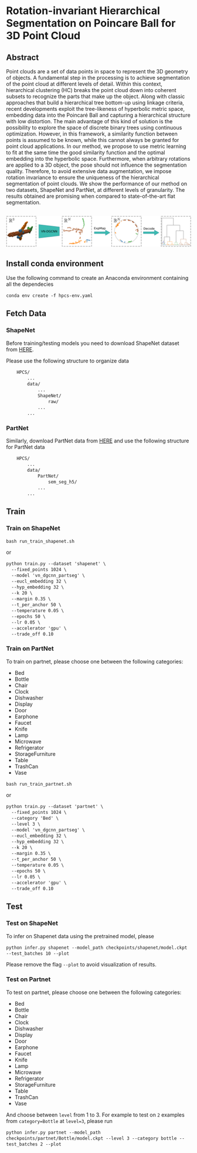 # Rotation-invariant Hierarchical Segmentation on Poincare Ball for 3D Point Cloud
## Abstract
Point clouds are a set of data points in space to represent the 3D geometry of objects. A fundamental step in the processing is to achieve segmentation of the point cloud at different levels of detail. Within this context, hierarchical clustering (HC) breaks the point cloud down into coherent subsets to recognize the parts that make up the object. Along with classic approaches that build a hierarchical tree bottom-up using linkage criteria, recent developments exploit the tree-likeness of hyperbolic metric space, embedding data into the Poincaré Ball and capturing a hierarchical structure with low distortion. The main advantage of this kind of solution is the possibility to explore the space of discrete binary trees using continuous optimization. However, in this framework, a similarity function between points is assumed to be known, while this cannot always be granted for point cloud applications. In our method, we propose to use metric learning to fit at the same time the good similarity function and the optimal embedding into the hyperbolic space. Furthermore, when arbitrary rotations are applied to a 3D object, the pose should not influence the segmentation quality. Therefore, to avoid extensive data augmentation, we impose rotation invariance to ensure the uniqueness of the hierarchical segmentation of point clouds. We show the performance of our method on two datasets, ShapeNet and PartNet, at different levels of granularity. The results obtained are promising when compared to state-of-the-art flat segmentation.

![Summary of the Proposed method](images/summary.png "Summary of the proposed method.")
---
## Install conda environment
Use the following command to create an Anaconda environment containing all the dependecies
```
conda env create -f hpcs-env.yaml
```
## Fetch Data
### ShapeNet
Before training/testing models you need to download ShapeNet dataset from  [HERE](https://shapenet.cs.stanford.edu/media/shapenetcore_partanno_segmentation_benchmark_v0_normal.zip).

Please use the following structure to organize data
```
    HPCS/
        ...
        data/
            ...
            ShapeNet/
                raw/
            ...
        ...
```

### PartNet
Similarly, download PartNet data from [HERE](http://download.cs.stanford.edu/orion/partnet_dataset/sem_seg_h5.zip)
and use the following structure for PartNet data
```
    HPCS/
        ...
        data/
            PartNet/
                sem_seg_h5/
            ...
        ...
```
## Train

### Train on ShapeNet
```
bash run_train_shapenet.sh
```
or
```
python train.py --dataset 'shapenet' \
  --fixed_points 1024 \
  --model 'vn_dgcnn_partseg' \
  --eucl_embedding 32 \
  --hyp_embedding 32 \
  --k 20 \
  --margin 0.35 \
  --t_per_anchor 50 \
  --temperature 0.05 \
  --epochs 50 \
  --lr 0.05 \
  --accelerator 'gpu' \
  --trade_off 0.10
```
### Train on PartNet
To train on partnet, please choose one between the following categories:
- Bed
- Bottle
- Chair
- Clock
- Dishwasher
- Display
- Door
- Earphone
- Faucet
- Knife
- Lamp
- Microwave
- Refrigerator
- StorageFurniture
- Table
- TrashCan
- Vase

```
bash run_train_partnet.sh
```
or
```
python train.py --dataset 'partnet' \
  --fixed_points 1024 \
  --category 'Bed' \
  --level 3 \
  --model 'vn_dgcnn_partseg' \
  --eucl_embedding 32 \
  --hyp_embedding 32 \
  --k 20 \
  --margin 0.35 \
  --t_per_anchor 50 \
  --temperature 0.05 \
  --epochs 50 \
  --lr 0.05 \
  --accelerator 'gpu' \
  --trade_off 0.10
```
## Test

### Test on ShapeNet
To infer on Shapenet data using the pretrained model, please
```
python infer.py shapenet --model_path checkpoints/shapenet/model.ckpt --test_batches 10 --plot
```
Please remove the flag ```--plot``` to avoid visualization of results.
### Test on Partnet
To test on partnet, please choose one between the following categories:
- Bed
- Bottle
- Chair
- Clock
- Dishwasher
- Display
- Door
- Earphone
- Faucet
- Knife
- Lamp
- Microwave
- Refrigerator
- StorageFurniture
- Table
- TrashCan
- Vase

And choose between ``level`` from 1 to 3. For example to test on ```2``` examples from  ```category=Bottle``` at  ```level=3```, please run
```
python infer.py partnet --model_path checkpoints/partnet/Bottle/model.ckpt --level 3 --category bottle --test_batches 2 --plot
```
